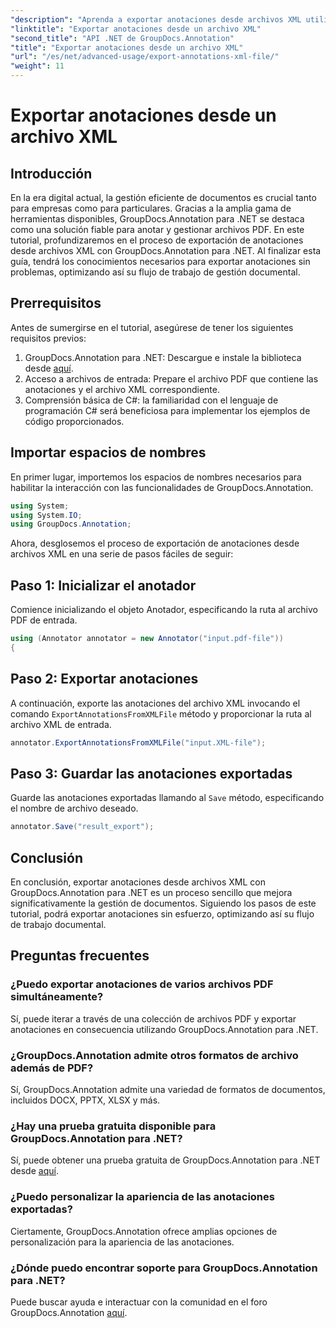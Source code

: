 ```yaml
---
"description": "Aprenda a exportar anotaciones desde archivos XML utilizando GroupDocs.Annotation para .NET, simplificando su flujo de trabajo de gestión de documentos de manera eficiente."
"linktitle": "Exportar anotaciones desde un archivo XML"
"second_title": "API .NET de GroupDocs.Annotation"
"title": "Exportar anotaciones desde un archivo XML"
"url": "/es/net/advanced-usage/export-annotations-xml-file/"
"weight": 11
---
```


# Exportar anotaciones desde un archivo XML

## Introducción
En la era digital actual, la gestión eficiente de documentos es crucial tanto para empresas como para particulares. Gracias a la amplia gama de herramientas disponibles, GroupDocs.Annotation para .NET se destaca como una solución fiable para anotar y gestionar archivos PDF. En este tutorial, profundizaremos en el proceso de exportación de anotaciones desde archivos XML con GroupDocs.Annotation para .NET. Al finalizar esta guía, tendrá los conocimientos necesarios para exportar anotaciones sin problemas, optimizando así su flujo de trabajo de gestión documental.
## Prerrequisitos
Antes de sumergirse en el tutorial, asegúrese de tener los siguientes requisitos previos:
1. GroupDocs.Annotation para .NET: Descargue e instale la biblioteca desde [aquí](https://releases.groupdocs.com/annotation/net/).
2. Acceso a archivos de entrada: Prepare el archivo PDF que contiene las anotaciones y el archivo XML correspondiente.
3. Comprensión básica de C#: la familiaridad con el lenguaje de programación C# será beneficiosa para implementar los ejemplos de código proporcionados.

## Importar espacios de nombres
En primer lugar, importemos los espacios de nombres necesarios para habilitar la interacción con las funcionalidades de GroupDocs.Annotation.
```csharp
using System;
using System.IO;
using GroupDocs.Annotation;
```

Ahora, desglosemos el proceso de exportación de anotaciones desde archivos XML en una serie de pasos fáciles de seguir:
## Paso 1: Inicializar el anotador
Comience inicializando el objeto Anotador, especificando la ruta al archivo PDF de entrada.
```csharp
using (Annotator annotator = new Annotator("input.pdf-file"))
{
```
## Paso 2: Exportar anotaciones
A continuación, exporte las anotaciones del archivo XML invocando el comando `ExportAnnotationsFromXMLFile` método y proporcionar la ruta al archivo XML de entrada.
```csharp
annotator.ExportAnnotationsFromXMLFile("input.XML-file");
```
## Paso 3: Guardar las anotaciones exportadas
Guarde las anotaciones exportadas llamando al `Save` método, especificando el nombre de archivo deseado.
```csharp
annotator.Save("result_export");
```

## Conclusión
En conclusión, exportar anotaciones desde archivos XML con GroupDocs.Annotation para .NET es un proceso sencillo que mejora significativamente la gestión de documentos. Siguiendo los pasos de este tutorial, podrá exportar anotaciones sin esfuerzo, optimizando así su flujo de trabajo documental.
## Preguntas frecuentes
### ¿Puedo exportar anotaciones de varios archivos PDF simultáneamente?
Sí, puede iterar a través de una colección de archivos PDF y exportar anotaciones en consecuencia utilizando GroupDocs.Annotation para .NET.
### ¿GroupDocs.Annotation admite otros formatos de archivo además de PDF?
Sí, GroupDocs.Annotation admite una variedad de formatos de documentos, incluidos DOCX, PPTX, XLSX y más.
### ¿Hay una prueba gratuita disponible para GroupDocs.Annotation para .NET?
Sí, puede obtener una prueba gratuita de GroupDocs.Annotation para .NET desde [aquí](https://releases.groupdocs.com/).
### ¿Puedo personalizar la apariencia de las anotaciones exportadas?
Ciertamente, GroupDocs.Annotation ofrece amplias opciones de personalización para la apariencia de las anotaciones.
### ¿Dónde puedo encontrar soporte para GroupDocs.Annotation para .NET?
Puede buscar ayuda e interactuar con la comunidad en el foro GroupDocs.Annotation [aquí](https://forum.groupdocs.com/c/annotation/10).
